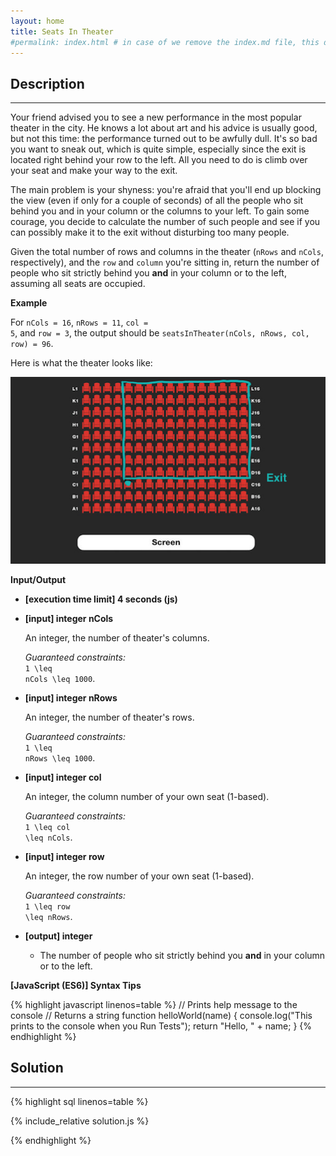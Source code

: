 ```yaml
---
layout: home
title: Seats In Theater
#permalink: index.html # in case of we remove the index.md file, this doc will be the index page
---
```


<div class="row">
<div class="columnStmt" markdown="1">

## Description
------

Your friend advised you to see a new performance in the most popular theater in the city. He knows a lot about art and his advice is usually good, but not this time: the performance turned out to be awfully dull. It's so bad you want to sneak out, which is quite simple, especially since the exit is located right behind your row to the left. All you need to do is climb over your seat and make your way to the exit.

The main problem is your shyness: you're afraid that you'll end up blocking the view (even if only for a couple of seconds) of all the people who sit behind you and in your column or the columns to your left. To gain some courage, you decide to calculate the number of such people and see if you can possibly make it to the exit without disturbing too many people.

Given the total number of rows and columns in the theater (<code>nRows</code> and <code>nCols</code>, respectively), and the <code>row</code> and <code>column</code> you're sitting in, return the number of people who sit strictly behind you **and** in your column or to the left, assuming all seats are occupied.

**Example**

For <code>nCols = 16</code>, <code>nRows = 11</code>, <code>col = 5</code>, and <code>row = 3</code>, the output should be
<code>seatsInTheater(nCols, nRows, col, row) = 96</code>.

Here is what the theater looks like:

![](./images/example.png)

**Input/Output**

* **[execution time limit] 4 seconds (js)**

* **[input] integer nCols**

    An integer, the number of theater's columns.

    _Guaranteed constraints:_<br>
    <code type='math/tex'>1 \leq nCols \leq 1000</code>.

* **[input] integer nRows**

    An integer, the number of theater's rows.

    _Guaranteed constraints:_<br>
    <code type='math/tex'>1 \leq nRows \leq 1000</code>.

* **[input] integer col**

    An integer, the column number of your own seat (1-based).

    _Guaranteed constraints:_<br>
<code type='math/tex'>1 \leq col \leq nCols</code>.

* **[input] integer row**

    An integer, the row number of your own seat (1-based).

    _Guaranteed constraints:_<br>
    <code type='math/tex'>1 \leq row \leq nRows</code>.

* **[output] integer**

    * The number of people who sit strictly behind you **and** in your column or to the left.

**[JavaScript (ES6)] Syntax Tips**

{% highlight javascript linenos=table %}
// Prints help message to the console
// Returns a string
function helloWorld(name) {
    console.log("This prints to the console when you Run Tests");
    return "Hello, " + name;
}
{% endhighlight %}

</div>
<div class="columnSol" markdown="1">

## Solution
------

{% highlight sql linenos=table %}

{% include_relative solution.js %}

{% endhighlight %}

</div>
</div>
